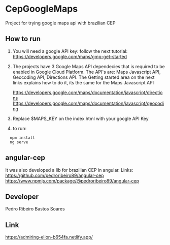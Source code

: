# CepGoogleMaps

Project for trying google maps api with brazilian CEP

## How to run

  1. You will need a google API key: follow the next tutorial:
      https://developers.google.com/maps/gmp-get-started
      
  2. The projects have 3 Google Maps API dependecies that is required to be enabled in Google Cloud Platform.
      The API's are: Maps Javascript API, Geocoding API, Directions API. 
      The Getting started area on the next links explains how to do it, its the same for the Maps Javascript API
      
      https://developers.google.com/maps/documentation/javascript/directions
      https://developers.google.com/maps/documentation/javascript/geocoding
      
  3. Replace $MAPS_KEY on the index.html with your google API Key
  
  4. to run: 
  ```shell
    npm install 
    ng serve
  ```
  
## angular-cep

  It was also developed a lib for brazilian CEP in angular. Links:
  https://github.com/pedroribeiro89/angular-cep
  https://www.npmjs.com/package/@pedroribeiro89/angular-cep

## Developer
  Pedro Ribeiro Bastos Soares
  
## Link
https://admiring-elion-b654fa.netlify.app/
